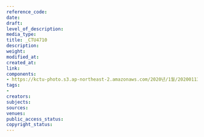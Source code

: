 ```yaml
---
reference_code: 
date: 
draft: 
level_of_description: 
media_type: 
title: _CTU4710
description: 
weight: 
modified_at: 
created_at: 
link: 
components:
- https://kctu-photo.s3.ap-northeast-2.amazonaws.com/2020년/1월/20200113_문중원+열사+상여+청와대+행진+7일차/_CTU4710.jpg
tags:
- 
creators: 
subjects: 
sources: 
venues: 
public_access_status: 
copyright_status: 
---
```

